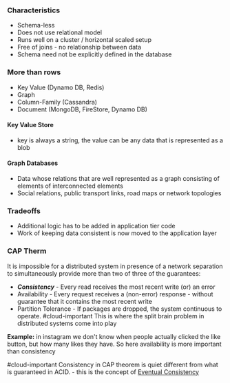 
### Characteristics

- Schema-less
- Does not use relational model
- Runs well on a cluster / horizontal scaled setup
- Free of joins - no relationship between data
- Schema need not be explicitly defined in the database

### More than rows
- Key Value (Dynamo DB, Redis)
- Graph
- Column-Family (Cassandra)
- Document (MongoDB, FireStore, Dynamo DB)

#### Key Value Store
- key is always a string, the value can be any data that is represented as a blob

#### Graph Databases
- Data whose relations that are well represented as a graph consisting of elements of interconnected elements
- Social relations, public transport links, road maps or network topologies


### Tradeoffs
- Additional logic has to be added in application tier code 
- Work of keeping data consistent is now moved to the application layer

### CAP Therm

It is impossible for a distributed system in presence of a network separation to simultaneously provide more than two of three of the guarantees: 
- ***Consistency*** - Every read receives the most recent write (or) an error
- Availability - Every request receives a (non-error) response - without guarantee that it contains the most recent write
- Partition Tolerance - If packages are dropped, the system continuous to operate. #cloud-important  This is where the split brain problem in distributed systems come into play

**Example:** in instagram we don't know when people actually clicked the like button, but how many likes they have. So here availability is more important than consistency

#cloud-important  Consistency in CAP theorem is quiet different from what is guaranteed in ACID. - this is the concept of [Eventual Consistency](obsidian://open?vault=Notes&file=Advanced%20Big%20Data%20Indexing%20Techniques%2FClass%20Notes%2FClass%203%20-%20Rest%20APIs%20and%20keyvalue%20stores%2F03%20Distributing%20the%20data)


